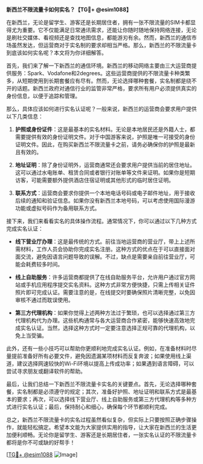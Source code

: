 **新西兰不限流量卡如何实名？【TG💪+ @esim1088】**

在新西兰，无论是留学生、游客还是长期居住者，拥有一张不限流量的SIM卡都显得尤为重要。它不仅能满足日常通讯需求，还能让你随时随地保持网络连接，无论是刷社交媒体、看视频还是查找地图信息，都能游刃有余。然而，新西兰的通信市场虽然发达，但运营商对于实名制的要求却相当严格。那么，新西兰的不限流量卡到底该如何实名呢？本文将为你详细解答。

首先，我们来了解一下新西兰的通信环境。新西兰的移动网络主要由三大运营商提供服务：Spark、Vodafone和2degrees。这些运营商提供的不限流量卡种类繁多，从短期使用到长期套餐应有尽有。然而，无论选择哪种套餐，实名制都是绕不开的话题。新西兰政府对通信行业的监管非常严格，要求所有用户必须提供真实的身份信息，以便于追踪和管理。

那么，具体应该如何进行实名认证呢？一般来说，新西兰的运营商会要求用户提供以下几类信息：

1. **护照或身份证件**：这是最基本的实名材料。无论是本地居民还是外籍人士，都需要提供有效的身份证明文件。对于中国游客来说，护照是唯一可接受的身份证明文件。因此，在购买新西兰不限流量卡之前，请务必确保你的护照是最新且有效的。

2. **地址证明**：除了身份证明外，运营商通常还会要求用户提供当前的居住地址。这可以通过水电账单、租赁合同或者银行对账单等文件来证明。如果你是短期访客，可能需要额外提供酒店住宿证明或其他形式的临时居住证明。

3. **联系方式**：运营商会要求你提供一个本地电话号码或电子邮件地址，用于接收后续的通知和验证信息。如果你没有新西兰本地号码，可以考虑使用国际漫游功能或虚拟号码作为备用联系方式。

接下来，我们来看看实名的具体操作流程。通常情况下，你可以通过以下几种方式完成实名认证：

- **线下营业厅办理**：这是最传统的方式。前往当地运营商的营业厅，带上上述所需材料，工作人员会协助你完成实名注册。这种方式的优点在于可以直接面对面交流，避免因语言问题导致的误解。不过，缺点是需要亲自前往营业厅，可能会耗费较多时间。

- **线上自助服务**：许多运营商都提供了在线自助服务平台，允许用户通过官方网站或手机应用程序提交实名资料。这种方式非常方便快捷，只需上传相关证件照片即可完成认证。需要注意的是，在线提交时要确保照片清晰完整，以免因审核不通过而耽误使用。

- **第三方代理机构**：如果你觉得上述两种方法过于繁琐，也可以选择通过第三方代理机构代为办理。这些机构通常与各大运营商合作紧密，能够快速高效地完成实名认证。当然，选择这种方式时一定要注意选择正规可靠的代理机构，以免上当受骗。

此外，还有一些小技巧可以帮助你更顺利地完成实名认证。例如，在准备材料时尽量提前准备好所有必要文件，避免因遗漏某项材料而反复奔波；如果使用线上渠道，建议选择网速较快的Wi-Fi环境以提高上传成功率；如果遇到语言障碍，可以尝试寻求朋友或翻译软件的帮助。

最后，让我们总结一下新西兰不限流量卡实名的关键要点。首先，无论选择哪种套餐，实名制都是必须遵守的规定；其次，准备好护照、地址证明和联系方式是最基本的要求；再次，可以选择线下营业厅、线上自助服务或第三方代理机构等多种方式进行实名认证；最后，保持耐心和细心，确保每个环节都顺利完成。

总之，新西兰不限流量卡的实名过程虽然看似复杂，但实际上只要按照正确步骤操作，就能轻松搞定。希望本文能为大家提供实用的指导，让大家在新西兰的生活更加便利顺畅。无论你是留学生、游客还是长期居住者，一张实名认证的不限流量卡都将是你不可或缺的好帮手！

[[TG💪+ @esim1088](https://t.me/s/esim1088) ![Image](https://i.postimg.cc/4NQfJmqS/Snipaste-2025-05-13-00-14-12.png)]
